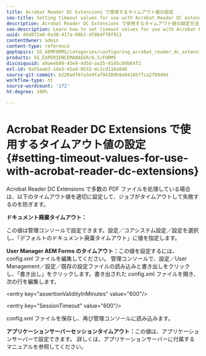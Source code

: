 ```yaml
---
title: Acrobat Reader DC Extensions で使用するタイムアウト値の設定
seo-title: Setting timeout values for use with Acrobat Reader DC extensions
description: Acrobat Reader DC Extensions で使用するタイムアウト値の設定方法について説明します。
seo-description: Learn how to set timeout values for use with Acrobat Reader DC extensions.
uuid: d6d072a0-0a30-417a-98b1-df8b4ff8f911
contentOwner: admin
content-type: reference
geptopics: SG_AEMFORMS/categories/configuring_acrobat_reader_dc_extensions
products: SG_EXPERIENCEMANAGER/6.5/FORMS
discoiquuid: a9aeeb89-45e9-4d5d-aa25-8145c89b64f2
exl-id: 0a55aab3-14a3-41ad-8533-dc2cd116a848
source-git-commit: b220adf6fa3e9faf94389b9a9416b7fca2f89d9d
workflow-type: ht
source-wordcount: '172'
ht-degree: 100%

---
```


# Acrobat Reader DC Extensions で使用するタイムアウト値の設定  {#setting-timeout-values-for-use-with-acrobat-reader-dc-extensions}

Acrobat Reader DC Extensions で多数の PDF ファイルを処理している場合は、以下のタイムアウト値を適切に設定して、ジョブがタイムアウトして失敗するのを防ぎます。

**ドキュメント廃棄タイムアウト：**

この値は管理コンソールで設定できます。設定／コアシステム設定／設定を選択し、「デフォルトのドキュメント廃棄タイムアウト」に値を指定します。

**User Manager AEM Forms のタイムアウト：**&#x200B;この値を設定するには、config.xml ファイルを編集してください。 管理コンソールで、設定／User Management／設定／既存の設定ファイルの読み込みと書き出しをクリックし、「書き出し」をクリックします。書き出された config.xml ファイルを開き、次の行を編集します。

&lt;entry key=&quot;assertionValidityInMinutes&quot; value=&quot;600&quot;/>

&lt;entry key=&quot;SessionTimeout&quot; value=&quot;600&quot;/>

config.xml ファイルを保存し、再び管理コンソールに読み込みます。

**アプリケーションサーバーセッションタイムアウト：**&#x200B;この値は、アプリケーションサーバーで設定できます。 詳しくは、アプリケーションサーバーに付属するマニュアルを参照してください。
